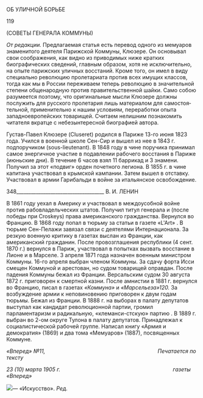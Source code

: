 ОБ УЛИЧНОЙ БОРЬБЕ

119

(СОВЕТЫ ГЕНЕРАЛА КОММУНЫ)

_От редакции._ Предлагаемая статья есть перевод одного из мемуаров знаменитого деятеля Парижской Коммуны, Клюзере. Он основывал свои соображения, как видно из приводимых ниже кратких биографических сведений, главным образом, хотя не ис­ключительно, на опыте парижских уличных восстаний. Кроме того, он имел в виду специально революцию пролетариата против всех имущих классов, тогда как мы в Рос­сии переживаем теперь революцию в значительной степени общенародную против пра­вительственной шайки. Само собою разумеется поэтому, что оригинальные мысли Клюзере должны послужить для русского пролетария лишь материалом для самостоя­тельной, применительно к нашим условиям, переработки опыта западноевропейских товарищей. Считаем нелишним познакомить читателя вкратце с небезынтересной био­графией автора.

Густав-Павел Клюзере (Cluseret) родился в Париже 13-го июня 1823 года. Учился в военной школе Сен-Сир и вышел из нее в 1843 г. подпоручиком (sous-lieutenant). В 1848 году в чине поручика принимал самое энергичное участие в подавлении рабочего восстания в Париже (июньские дни). В течение 6 часов взял 11 баррикад и 3 знамени. Получил за этот «подвиг» орден почетного легиона. В 1855 г. в чине капитана участво­вал в крымской кампании. Затем вышел в отставку. Участвовал в армии Гарибальди в войне за итальянское освобождение.

  

348____________________________________ В. И. ЛЕНИН

В 1861 году уехал в Америку и участвовал в междоусобной войне против рабовладель­ческих штатов. Получил титул генерала и (после победы при Croskeys) права американ­ского гражданства. Вернулся во Францию. В 1868 году попал в тюрьму за статьи в га­зете «L'Art» . В тюрьме Сен-Пелажи завязал связи с деятелями Интернационала. За рез­кую военную критику в газетах выслан из Франции, как американский гражданин. По­сле провозглашения республики (4 сент. 1870 г.) вернулся в Париж, участвовал в по­пытках вызвать восстание в Лионе и в Марселе. 3 апреля 1871 года назначен военным министром Коммуны. 16-го апреля выбран членом Коммуны. За сдачу форта Исси смещен Коммуной и арестован, но судом товарищей оправдан. После падения Комму­ны бежал из Франции. Версальским судом 30 августа 1872 г. приговорен к смертной казни. После амнистии в 1881 г. вернулся во Францию, писал в газетах _«Коммуна»_ и _«Марсельеза»120._ За возбуждение армии к неповиновению приговорен к двум годам тюрьмы. Бежал из Франции. В 1888 г. на выборах в палату депутатов выступал как кандидат революционной партии, громил парламентаризм и радикальную, «клеманси-стскую» партию . В 1889 г. выбран во 2-ом округе Тулона в палату депутатов. При­надлежал к социалистической рабочей группе. Написал книгу «Армия и демократия» (1869) и два тома «Мемуаров» (1887), посвященных Коммуне.

_«Вперед» №11,_                                                                           _Печатается по тексту_

_23 (10) марта 1905 г.                                                                           газеты «Вперед»_

![](file:///C:/Users/bot32/AppData/Local/Temp/msohtmlclip1/01/clip_image001.png)— «Искусство». _Ред._
